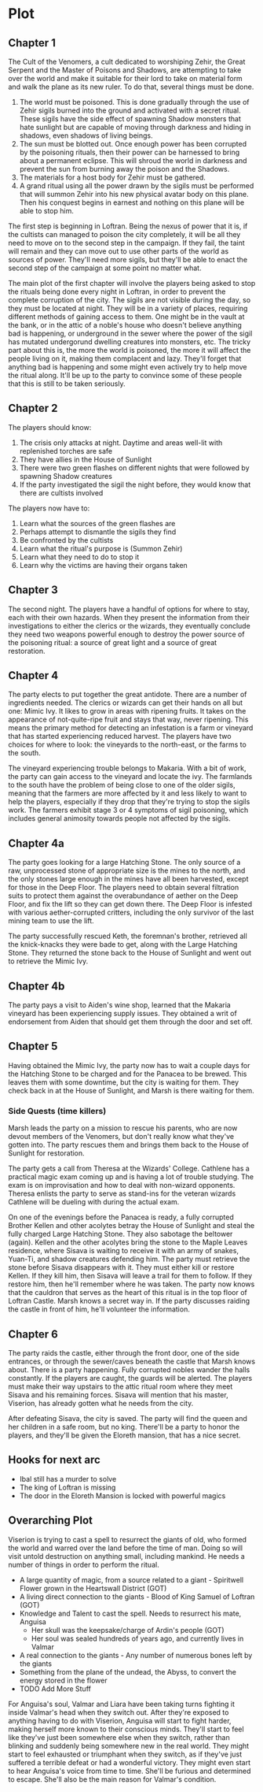 # Plot

## Chapter 1
The Cult of the Venomers, a cult dedicated to worshiping Zehir, the Great Serpent and the Master of Poisons and Shadows, are attempting to take over the world and make it suitable for their lord to take on material form and walk the plane as its new ruler. To do that, several things must be done.

1. The world must be poisoned. This is done gradually through the use of Zehir sigils burned into the ground and activated with a secret ritual. These sigils have the side effect of spawning Shadow monsters that hate sunlight but are capable of moving through darkness and hiding in shadows, even shadows of living beings.
2. The sun must be blotted out. Once enough power has been corrupted by the poisoning rituals, then their power can be harnessed to bring about a permanent eclipse. This will shroud the world in darkness and prevent the sun from burning away the poison and the Shadows.
3. The materials for a host body for Zehir must be gathered.
4. A grand ritual using all the power drawn by the sigils must be performed that will summon Zehir into his new physical avatar body on this plane. Then his conquest begins in earnest and nothing on this plane will be able to stop him.

The first step is beginning in Loftran. Being the nexus of power that it is, if the cultists can managed to poison the city completely, it will be all they need to move on to the second step in the campaign. If they fail, the taint will remain and they can move out to use other parts of the world as sources of power. They'll need more sigils, but they'll be able to enact the second step of the campaign at some point no matter what.

The main plot of the first chapter will involve the players being asked to stop the rituals being done every night in Loftran, in order to prevent the complete corruption of the city. The sigils are not visible during the day, so they must be located at night. They will be in a variety of places, requiring different methods of gaining access to them. One might be in the vault at the bank, or in the attic of a noble's house who doesn't believe anything bad is happening, or underground in the sewer where the power of the sigil has mutated undergorund dwelling creatures into monsters, etc. The tricky part about this is, the more the world is poisoned, the more it will affect the people living on it, making them complacent and lazy. They'll forget that anything bad is happening and some might even actively try to help move the ritual along. It'll be up to the party to convince some of these people that this is still to be taken seriously.

## Chapter 2
The players should know:
1. The crisis only attacks at night. Daytime and areas well-lit with replenished torches are safe
2. They have allies in the House of Sunlight
3. There were two green flashes on different nights that were followed by spawning Shadow creatures
4. If the party investigated the sigil the night before, they would know that there are cultists involved

The players now have to:
1. Learn what the sources of the green flashes are
2. Perhaps attempt to dismantle the sigils they find
3. Be confronted by the cultists
4. Learn what the ritual's purpose is (Summon Zehir)
5. Learn what they need to do to stop it
6. Learn why the victims are having their organs taken

## Chapter 3
The second night. The players have a handful of options for where to stay, each with their own hazards. When they present the information from their investigations to either the clerics or the wizards, they eventually conclude they need two weapons powerful enough to destroy the power source of the poisoning ritual: a source of great light and a source of great restoration.

## Chapter 4
The party elects to put together the great antidote. There are a number of ingredients needed. The clerics or wizards can get their hands on all but one: Mimic Ivy. It likes to grow in areas with ripening fruits. It takes on the appearance of not-quite-ripe fruit and stays that way, never ripening. This means the primary method for detecting an infestation is a farm or vineyard that has started experiencing reduced harvest. The players have two choices for where to look: the vineyards to the north-east, or the farms to the south.

The vineyard experiencing trouble belongs to Makaria. With a bit of work, the party can gain access to the vineyard and locate the ivy. The farmlands to the south have the problem of being close to one of the older sigils, meaning that the farmers are more affected by it and less likely to want to help the players, especially if they drop that they're trying to stop the sigils work. The farmers exhibit stage 3 or 4 symptoms of sigil poisoning, which includes general animosity towards people not affected by the sigils.

## Chapter 4a
The party goes looking for a large Hatching Stone. The only source of a raw, unprocessed stone of appropriate size is the mines to the north, and the only stones large enough in the mines have all been harvested, except for those in the Deep Floor. The players need to obtain several filtration suits to protect them against the overabundance of aether on the Deep Floor, and fix the lift so they can get down there. The Deep Floor is infested with various aether-corrupted critters, including the only survivor of the last mining team to use the lift.

The party successfully rescued Keth, the foremnan's brother, retrieved all the knick-knacks they were bade to get, along with the Large Hatching Stone. They returned the stone back to the House of Sunlight and went out to retrieve the Mimic Ivy.

## Chapter 4b
The party pays a visit to Aiden's wine shop, learned that the Makaria vineyard has been experiencing supply issues. They obtained a writ of endorsement from Aiden that should get them through the door and set off.

## Chapter 5
Having obtained the Mimic Ivy, the party now has to wait a couple days for the Hatching Stone to be charged and for the Panacea to be brewed. This leaves them with some downtime, but the city is waiting for them. They check back in at the House of Sunlight, and Marsh is there waiting for them.

### Side Quests (time killers)
Marsh leads the party on a mission to rescue his parents, who are now devout members of the Venomers, but don't really know what they've gotten into. The party rescues them and brings them back to the House of Sunlight for restoration.

The party gets a call from Theresa at the Wizards' College. Cathlene has a practical magic exam coming up and is having a lot of trouble studying. The exam is on improvisation and how to deal with non-wizard opponents. Theresa enlists the party to serve as stand-ins for the veteran wizards Cathlene will be dueling with during the actual exam.

On one of the evenings before the Panacea is ready, a fully corrupted Brother Kellen and other acolytes betray the House of Sunlight and steal the fully charged Large Hatching Stone. They also sabotage the beltower (again). Kellen and the other acolytes bring the stone to the Maple Leaves residence, where Sisava is waiting to receive it with an army of snakes, Yuan-Ti, and shadow creatures defending him. The party must retrieve the stone before Sisava disappears with it. They must either kill or restore Kellen. If they kill him, then Sisava will leave a trail for them to follow. If they restore him, then he'll remember where he was taken. The party now knows that the cauldron that serves as the heart of this ritual is in the top floor of Loftran Castle. Marsh knows a secret way in. If the party discusses raiding the castle in front of him, he'll volunteer the information.

## Chapter 6
The party raids the castle, either through the front door, one of the side entrances, or through the sewer/caves beneath the castle that Marsh knows about. There is a party happening. Fully corrupted nobles wander the halls constantly. If the players are caught, the guards will be alerted. The players must make their way upstairs to the attic ritual room where they meet Sisava and his remaining forces. Sisava will mention that his master, Viserion, has already gotten what he needs from the city.

After defeating Sisava, the city is saved. The party will find the queen and her children in a safe room, but no king. There'll be a party to honor the players, and they'll be given the Eloreth mansion, that has a nice secret.

## Hooks for next arc
- Ibal still has a murder to solve
- The king of Loftran is missing
- The door in the Eloreth Mansion is locked with powerful magics

## Overarching Plot
Viserion is trying to cast a spell to resurrect the giants of old, who formed the world and warred over the land before the time of man. Doing so will visit untold destruction on anything small, including mankind. He needs a number of things in order to perform the ritual.
- A large quantity of magic, from a source related to a giant - Spiritwell Flower grown in the Heartswall District (GOT)
- A living direct connection to the giants - Blood of King Samuel of Loftran (GOT)
- Knowledge and Talent to cast the spell. Needs to resurrect his mate, Anguisa
  - Her skull was the keepsake/charge of Ardin's people (GOT)
  - Her soul was sealed hundreds of years ago, and currently lives in Valmar
- A real connection to the giants - Any number of numerous bones left by the giants
- Something from the plane of the undead, the Abyss, to convert the energy stored in the flower
- TODO Add More Stuff

For Anguisa's soul, Valmar and Liara have been taking turns fighting it inside Valmar's head when they switch out. After they're exposed to anything having to do with Viserion, Anguisa will start to fight harder, making herself more known to their conscious minds. They'll start to feel like they've just been somewhere else when they switch, rather than blinking and suddenly being somewhere new in the real world. They might start to feel exhausted or triumphant when they switch, as if they've just suffered a terrible defeat or had a wonderful victory. They might even start to hear Anguisa's voice from time to time. She'll be furious and determined to escape. She'll also be the main reason for Valmar's condition.
